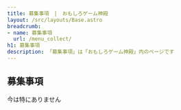```yaml
---
title: 募集事項　|　おもしろゲーム神殿
layout: /src/layouts/Base.astro
breadcrumb:
- name: 募集事項
  url: /menu_collect/
h1: 募集事項
description: 「募集事項」は「おもしろゲーム神殿」内のページです
---
```


## 募集事項

今は特にありません